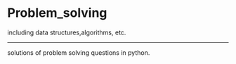 # Problem_solving
including data structures,algorithms, etc.
_________________________________________________
solutions of problem solving questions in python.
